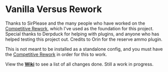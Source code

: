 # Vanilla Versus Rework

Thanks to SirPlease and the many people who have worked on the [Competitive Rework](https://github.com/SirPlease/L4D2-Competitive-Rework), which I've used as the foundation for this project.
Special thanks to Derpduck for helping with plugins, and anyone who has helped testing this project out.
Credits to Orin for the reserve ammo plugin.

This is not meant to be installed as a standalone config, and you must have the [Competitive Rework](https://github.com/SirPlease/L4D2-Competitive-Rework) in order for this to work.


View the [**Wiki**](https://github.com/MrFailzz/FailzzMod/wiki) to see a list of all changes done. Still a work in progress.
